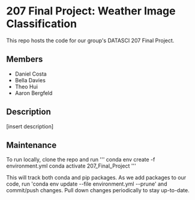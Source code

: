 # 207 Final Project: Weather Image Classification

This repo hosts the code for our group's DATASCI 207 Final Project.

## Members
- Daniel Costa
- Bella Davies
- Theo Hui
- Aaron Bergfeld

## Description

[insert description]

## Maintenance

To run locally, clone the repo and run
'''
conda env create -f environment.yml
conda activate 207_Final_Project
'''

This will track both conda and pip packages. As we add packages to our code, run 'conda env update --file environment.yml --prune' and commit/push changes. Pull down changes periodically to stay up-to-date.


